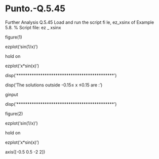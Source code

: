 # Punto.-Q.5.45
Further Analysis
Q.5.45 Load and run the script fi le, ez_xsinx of Example 5.8.
% Script file: ez _ xsinx

figure(1)

ezplot(‘sin(1/x)’)

hold on

ezplot(‘x*sin(x)’)

disp(‘*********************************************’)

disp(‘The solutions outside -0.15≤ x ≤0.15 are :’)

ginput

disp(‘*********************************************’)

figure(2)

ezplot(‘sin(1/x)’)

hold on

ezplot(‘x*sin(x)’)

axis([-0.5 0.5 -2 2])
